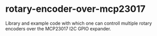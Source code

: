 # rotary-encoder-over-mcp23017
Library and example code with which one can controll multiple rotary encoders over the MCP23017 I2C GPIO expander.
